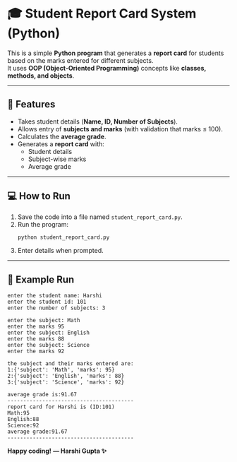# 🎓 Student Report Card System (Python)

This is a simple **Python program** that generates a **report card** for students based on the marks entered for different subjects.  
It uses **OOP (Object-Oriented Programming)** concepts like **classes, methods, and objects**.

---

## 🚀 Features
- Takes student details (**Name, ID, Number of Subjects**).
- Allows entry of **subjects and marks** (with validation that marks ≤ 100).
- Calculates the **average grade**.
- Generates a **report card** with:
  - Student details
  - Subject-wise marks
  - Average grade

---

## 💻 How to Run
1. Save the code into a file named `student_report_card.py`.
2. Run the program:
   ```bash
   python student_report_card.py
    ```
3. Enter details when prompted.

---

## 📝 Example Run
```
enter the student name: Harshi
enter the student id: 101
enter the number of subjects: 3

enter the subject: Math
enter the marks 95
enter the subject: English
enter the marks 88
enter the subject: Science
enter the marks 92

the subject and their marks entered are:
1:{'subject': 'Math', 'marks': 95}
2:{'subject': 'English', 'marks': 88}
3:{'subject': 'Science', 'marks': 92}

average grade is:91.67
----------------------------------------
report card for Harshi is (ID:101)
Math:95
English:88
Science:92
average grade:91.67
----------------------------------------
```

**Happy coding!**
**— Harshi Gupta ✨** 